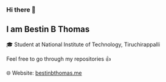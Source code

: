 ### Hi there 👋
## I am Bestin B Thomas

🎓 Student at National Institute of Technology, Tiruchirappalli

Feel free to go through my repositories 👍

🌐 Website: [bestinbthomas.me](https://bestinbthomas.me) 

<!--
**bestinbthomas/bestinbthomas** is a ✨ _special_ ✨ repository because its `README.md` (this file) appears on your GitHub profile.

Here are some ideas to get you started:

- 🔭 I’m currently working on ...
- 🌱 I’m currently learning ...
- 👯 I’m looking to collaborate on ...
- 🤔 I’m looking for help with ...
- 💬 Ask me about ...
- 📫 How to reach me: ...
- 😄 Pronouns: ...
- ⚡ Fun fact: ...
-->
